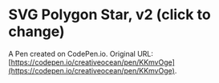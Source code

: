 # SVG Polygon Star, v2 (click to change)

A Pen created on CodePen.io. Original URL: [https://codepen.io/creativeocean/pen/KKmvOge](https://codepen.io/creativeocean/pen/KKmvOge).

